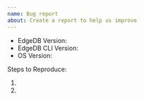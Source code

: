 ```yaml
---
name: Bug report
about: Create a report to help us improve
---
```


<!-- Please search existing issues to avoid creating duplicates. -->

<!--
For EdgeDB Version: run `edgedb query 'select sys::get_version_as_str()'` from your project directory (or run `select sys::get_version_as_str();` in the EdgeDB interactive shell).
For EdgeDB CLI version: Run `edgedb --version` from anywhere
-->

- EdgeDB Version:
- EdgeDB CLI Version:
- OS Version:

Steps to Reproduce:

1.
2.
